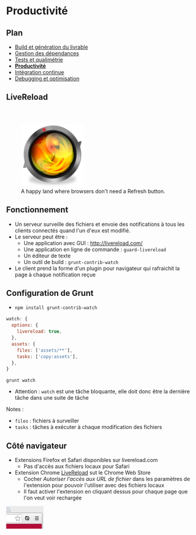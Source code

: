 # Productivité

<!-- .slide: data-background="zenika/images/title-background.png" -->



## Plan

<!-- .slide: class="toc" -->

- [Build et génération du livrable](#/1)
- [Gestion des dépendances](#/2)
- [Tests et qualimétrie](#/3)
- **[Productivité](#/4)**
- [Intégration continue](#/5)
- [Debugging et optimisation](#/6)



## LiveReload

<figure>
    <img 
      src="assets/images/livereload-logo.png" 
      alt="Karma logo"  
      width="40%"
      style="margin-top: 10%"/>
    <figcaption>A happy land where browsers don't need a Refresh button.</figcaption>
</figure>



## Fonctionnement

- Un serveur surveille des fichiers et envoie des notifications à tous les
clients connectés quand l'un d'eux est modifié.
- Le serveur peut être :
  - Une application avec GUI : http://livereload.com/
  - Une application en ligne de commande : `guard-livereload`
  - Un éditeur de texte
  - Un outil de build : `grunt-contrib-watch`
- Le client prend la forme d'un plugin pour navigateur qui rafraichit la page à
chaque notification reçue



## Configuration de Grunt

- `npm install grunt-contrib-watch`

```javascript
watch: {
  options: {
    livereload: true,
  },
  assets: {
    files: ['assets/**'],
    tasks: ['copy:assets'],
  },
}
```

```dos
grunt watch
```

- Attention : `watch` est une tâche bloquante, elle doit donc être la dernière
tâche dans une suite de tâche

Notes :
- `files` : fichiers à surveiller
- `tasks` : tâches à exécuter à chaque modification des fichiers



## Côté navigateur

- Extensions Firefox et Safari disponibles sur livereload.com
  - Pas d'accès aux fichiers locaux pour Safari
- Extension Chrome [LiveReload](https://chrome.google.com/webstore/detail/livereload/jnihajbhpnppcggbcgedagnkighmdlei) 
sut le Chrome Web Store
  - Cocher *Autoriser l'accès aux URL de fichier* dans les paramètres de
  l'extension pour pouvoir l'utiliser avec des fichiers locaux
  - Il faut activer l'extension en cliquant dessus pour chaque page que l'on veut voir rechargée

<img 
  src="assets/images/livereload-chrome-activated.png" 
  alt="LiveReload extension in chrome"  
  width="20%"
  class="with-border"/>



<!-- .slide: data-background="zenika/images/questions.png" -->
<!-- .slide: data-background-size="30%" -->